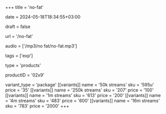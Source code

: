+++
title = 'no-fat'

date = 2024-05-18T18:34:55+03:00

draft = false

url = '/no-fat'

audio = ['/mp3/no fat/no-fat.mp3']

tags = ['exp']

type = 'products'

productID = '02x9'

variant_type = 'package'
[[variants]]
name = '50k streams'
sku = '595u'
price = '35'
[[variants]]
name = '250k streams'
sku = '207'
price = '100'
[[variants]]
name = '1m streams'
sku = '613'
price = '200'
[[variants]]
name = '4m streams'
sku = '483'
price = '600'
[[variants]]
name = '16m streams'
sku = '783'
price = '2000'
+++
